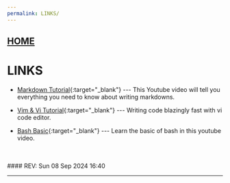 ```yaml
---
permalink: LINKS/
---
```


## [HOME](../)

# LINKS

* [Markdown Tutorial](https://www.youtube.com/watch?v=_PPWWRV6gbA){:target="_blank"} ---
  This Youtube video will tell you everything you need to know about writing markdowns.

* [Vim & Vi Tutorial](https://www.youtube.com/watch?v=g-XsXEsd6xA){:target="_blank"} ---
  Writing code blazingly fast with vi code editor.

* [Bash Basic](https://www.youtube.com/watch?v=tK9Oc6AEnR4){:target="_blank"} ---
  Learn the basic of bash in this youtube video.
<br>
<br>
#### REV: Sun 08 Sep 2024 16:40
<hr>
